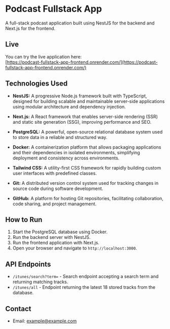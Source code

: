 # Podcast Fullstack App

A full-stack podcast application built using NestJS for the backend and Next.js for the frontend.

## Live

You can try the live application here:  
[https://podcast-fullstack-app-frontend.onrender.com/](https://podcast-fullstack-app-frontend.onrender.com/)

## Technologies Used

- **NestJS:** A progressive Node.js framework built with TypeScript, designed for building scalable and maintainable server-side applications using modular architecture and dependency injection.

- **Next.js:** A React framework that enables server-side rendering (SSR) and static site generation (SSG), improving performance and SEO.

- **PostgreSQL:** A powerful, open-source relational database system used to store data in a reliable and structured way.

- **Docker:** A containerization platform that allows packaging applications and their dependencies in isolated environments, simplifying deployment and consistency across environments.

- **Tailwind CSS:** A utility-first CSS framework for rapidly building custom user interfaces with predefined classes.

- **Git:** A distributed version control system used for tracking changes in source code during software development.

- **GitHub:** A platform for hosting Git repositories, facilitating collaboration, code sharing, and project management.

## How to Run

1. Start the PostgreSQL database using Docker.  
2. Run the backend server with NestJS.  
3. Run the frontend application with Next.js.  
4. Open your browser and navigate to `http://localhost:3000`.

## API Endpoints

- `/itunes/search?term=` - Search endpoint accepting a search term and returning matching tracks.  
- `/itunes/all` - Endpoint returning the latest 18 stored tracks from the database.



## Contact

- Email: example@example.com
